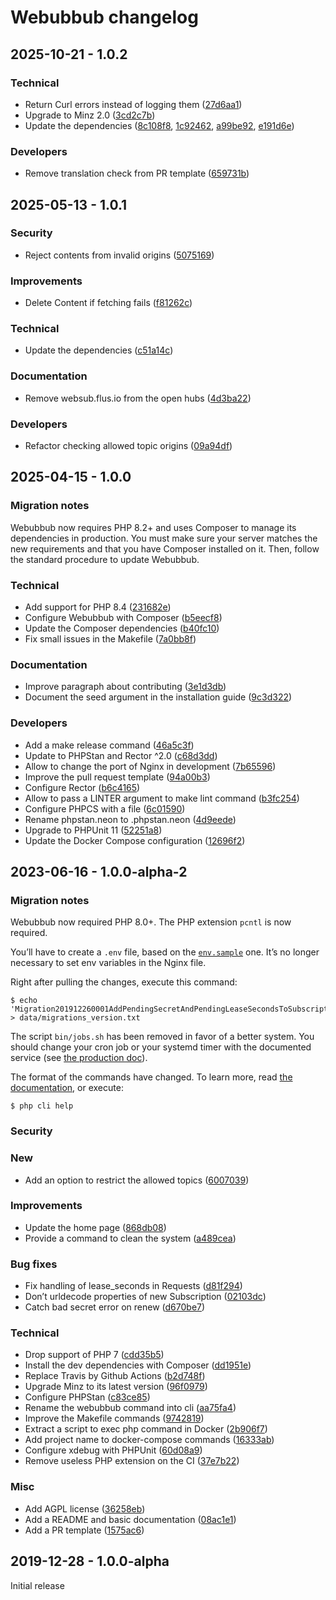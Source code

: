 # Webubbub changelog

## 2025-10-21 - 1.0.2

### Technical

- Return Curl errors instead of logging them ([27d6aa1](https://github.com/flusio/Webubbub/commit/27d6aa1))
- Upgrade to Minz 2.0 ([3cd2c7b](https://github.com/flusio/Webubbub/commit/3cd2c7b))
- Update the dependencies ([8c108f8](https://github.com/flusio/Webubbub/commit/8c108f8), [1c92462](https://github.com/flusio/Webubbub/commit/1c92462), [a99be92](https://github.com/flusio/Webubbub/commit/a99be92), [e191d6e](https://github.com/flusio/Webubbub/commit/e191d6e))

### Developers

- Remove translation check from PR template ([659731b](https://github.com/flusio/Webubbub/commit/659731b))

## 2025-05-13 - 1.0.1

### Security

- Reject contents from invalid origins ([5075169](https://github.com/flusio/Webubbub/commit/5075169))

### Improvements

- Delete Content if fetching fails ([f81262c](https://github.com/flusio/Webubbub/commit/f81262c))

### Technical

- Update the dependencies ([c51a14c](https://github.com/flusio/Webubbub/commit/c51a14c))

### Documentation

- Remove websub.flus.io from the open hubs ([4d3ba22](https://github.com/flusio/Webubbub/commit/4d3ba22))

### Developers

- Refactor checking allowed topic origins ([09a94df](https://github.com/flusio/Webubbub/commit/09a94df))

## 2025-04-15 - 1.0.0

### Migration notes

Webubbub now requires PHP 8.2+ and uses Composer to manage its dependencies in production.
You must make sure your server matches the new requirements and that you have Composer installed on it.
Then, follow the standard procedure to update Webubbub.

### Technical

- Add support for PHP 8.4 ([231682e](https://github.com/flusio/Webubbub/commit/231682e))
- Configure Webubbub with Composer ([b5eecf8](https://github.com/flusio/Webubbub/commit/b5eecf8))
- Update the Composer dependencies ([b40fc10](https://github.com/flusio/Webubbub/commit/b40fc10))
- Fix small issues in the Makefile ([7a0bb8f](https://github.com/flusio/Webubbub/commit/7a0bb8f))

### Documentation

- Improve paragraph about contributing ([3e1d3db](https://github.com/flusio/Webubbub/commit/3e1d3db))
- Document the seed argument in the installation guide ([9c3d322](https://github.com/flusio/Webubbub/commit/9c3d322))

### Developers

- Add a make release command ([46a5c3f](https://github.com/flusio/Webubbub/commit/46a5c3f))
- Update to PHPStan and Rector ^2.0 ([c68d3dd](https://github.com/flusio/Webubbub/commit/c68d3dd))
- Allow to change the port of Nginx in development ([7b65596](https://github.com/flusio/Webubbub/commit/7b65596))
- Improve the pull request template ([94a00b3](https://github.com/flusio/Webubbub/commit/94a00b3))
- Configure Rector ([b6c4165](https://github.com/flusio/Webubbub/commit/b6c4165))
- Allow to pass a LINTER argument to make lint command ([b3fc254](https://github.com/flusio/Webubbub/commit/b3fc254))
- Configure PHPCS with a file ([6c01590](https://github.com/flusio/Webubbub/commit/6c01590))
- Rename phpstan.neon to .phpstan.neon ([4d9eede](https://github.com/flusio/Webubbub/commit/4d9eede))
- Upgrade to PHPUnit 11 ([52251a8](https://github.com/flusio/Webubbub/commit/52251a8))
- Update the Docker Compose configuration ([12696f2](https://github.com/flusio/Webubbub/commit/12696f2))

## 2023-06-16 - 1.0.0-alpha-2

### Migration notes

Webubbub now required PHP 8.0+.
The PHP extension `pcntl` is now required.

You’ll have to create a `.env` file, based on the [`env.sample`](/env.sample) one.
It’s no longer necessary to set env variables in the Nginx file.

Right after pulling the changes, execute this command:

```console
$ echo 'Migration201912260001AddPendingSecretAndPendingLeaseSecondsToSubscription' > data/migrations_version.txt
```

The script `bin/jobs.sh` has been removed in favor of a better system.
You should change your cron job or your systemd timer with the documented service (see [the production doc](/docs/production-install.md)).

The format of the commands have changed.
To learn more, read [the documentation](/docs/cli.md), or execute:

```console
$ php cli help
```

### Security

### New

- Add an option to restrict the allowed topics ([6007039](https://github.com/flusio/Webubbub/commit/6007039))

### Improvements

- Update the home page ([868db08](https://github.com/flusio/Webubbub/commit/868db08))
- Provide a command to clean the system ([a489cea](https://github.com/flusio/Webubbub/commit/a489cea))

### Bug fixes

- Fix handling of lease\_seconds in Requests ([d81f294](https://github.com/flusio/Webubbub/commit/d81f294))
- Don’t urldecode properties of new Subscription ([02103dc](https://github.com/flusio/Webubbub/commit/02103dc))
- Catch bad secret error on renew ([d670be7](https://github.com/flusio/Webubbub/commit/d670be7))

### Technical

- Drop support of PHP 7 ([cdd35b5](https://github.com/flusio/Webubbub/commit/cdd35b5))
- Install the dev dependencies with Composer ([dd1951e](https://github.com/flusio/Webubbub/commit/dd1951e))
- Replace Travis by Github Actions ([b2d748f](https://github.com/flusio/Webubbub/commit/b2d748f))
- Upgrade Minz to its latest version ([96f0979](https://github.com/flusio/Webubbub/commit/96f0979))
- Configure PHPStan ([c83ce85](https://github.com/flusio/Webubbub/commit/c83ce85))
- Rename the webubbub command into cli ([aa75fa4](https://github.com/flusio/Webubbub/commit/aa75fa4))
- Improve the Makefile commands ([9742819](https://github.com/flusio/Webubbub/commit/9742819))
- Extract a script to exec php command in Docker ([2b906f7](https://github.com/flusio/Webubbub/commit/2b906f7))
- Add project name to docker-compose commands ([16333ab](https://github.com/flusio/Webubbub/commit/16333ab))
- Configure xdebug with PHPUnit ([60d08a9](https://github.com/flusio/Webubbub/commit/60d08a9))
- Remove useless PHP extension on the CI ([37e7b22](https://github.com/flusio/Webubbub/commit/37e7b22))

### Misc

- Add AGPL license ([36258eb](https://github.com/flusio/Webubbub/commit/36258eb))
- Add a README and basic documentation ([08ac1e1](https://github.com/flusio/Webubbub/commit/08ac1e1))
- Add a PR template ([1575ac6](https://github.com/flusio/Webubbub/commit/1575ac6))

## 2019-12-28 - 1.0.0-alpha

Initial release
